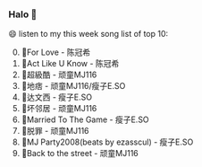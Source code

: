 

### Halo 👋

😄 listen to my this week song list of top 10:

0. 🌈For Love - 陈冠希
1. 🌈Act Like U Know - 陈冠希
2. 🌈超級酷 - 顽童MJ116
3. 🌈地痞 - 顽童MJ116/瘦子E.SO
4. 🌈达文西 - 瘦子E.SO
5. 🌈坏邻居 - 顽童MJ116
6. 🌈Married To The Game - 瘦子E.SO
7. 🌈脱罪 - 顽童MJ116
8. 🌈MJ Party2008(beats by ezasscul) - 瘦子E.SO
9. 🌈Back to the street - 顽童MJ116

